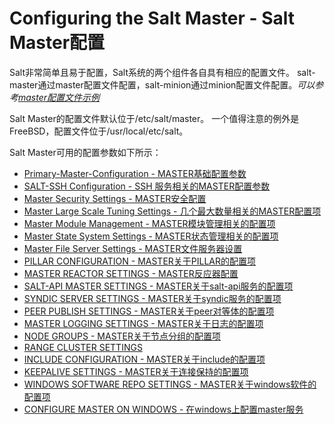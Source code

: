 # Configuring the Salt Master - Salt Master配置

Salt非常简单且易于配置，Salt系统的两个组件各自具有相应的配置文件。 salt-master通过master配置文件配置，salt-minion通过minion配置文件配置。*可以参考[master配置文件示例](https://docs.saltstack.com/en/latest/ref/configuration/examples.html#configuration-examples-master)*

Salt Master的配置文件默认位于/etc/salt/master。 一个值得注意的例外是FreeBSD，配置文件位于/usr/local/etc/salt。

Salt Master可用的配置参数如下所示：

+ [Primary-Master-Configuration - MASTER基础配置参数](https://github.com/watermelonbig/SaltStack-Chinese-ManualBook/blob/master/chapter04/04-1-1.PRIMARY-MASTER-CONFIGURATION-基础配置参数.md)
+ [SALT-SSH Configuration - SSH 服务相关的MASTER配置参数](https://github.com/watermelonbig/SaltStack-Chinese-ManualBook/blob/master/chapter04/04-1-2.SALT-SSH-CONFIGURATION-SSH服务相关的配置参数.md)
+ [Master Security Settings - MASTER安全配置](https://github.com/watermelonbig/SaltStack-Chinese-ManualBook/blob/master/chapter04/04-1-3.MASTER-SECURITY-SETTINGS-MASTER安全配置.md)
+ [Master Large Scale Tuning Settings - 几个最大数量相关的MASTER配置项](https://github.com/watermelonbig/SaltStack-Chinese-ManualBook/blob/master/chapter04/04-1-4.master-large-scale-and-module-mgt-and-state.md#MASTER-LARGE-SCALE-TUNING-SETTINGS-几个MASTER最大数量相关的配置项)
+ [Master Module Management - MASTER模块管理相关的配置项](https://github.com/watermelonbig/SaltStack-Chinese-ManualBook/blob/master/chapter04/04-1-4.master-large-scale-and-module-mgt-and-state.md#MASTER-MODULE-MANAGEMENT-MASTER模块管理相关的配置项)
+ [Master State System Settings - MASTER状态管理相关的配置项](https://github.com/watermelonbig/SaltStack-Chinese-ManualBook/blob/master/chapter04/04-1-4.master-large-scale-and-module-mgt-and-state.md#MASTER-STATE-SYSTEM-SETTINGS-MASTER状态管理相关的配置项)
+ [Master File Server Settings - MASTER文件服务器设置](https://github.com/watermelonbig/SaltStack-Chinese-ManualBook/blob/master/chapter04/04-1-5.master-file-server-setting.md)
+ [PILLAR CONFIGURATION - MASTER关于PILLAR的配置项](https://github.com/watermelonbig/SaltStack-Chinese-ManualBook/blob/master/chapter04/04-1-6.master-pillar-configuration.md)
+ [MASTER REACTOR SETTINGS - MASTER反应器配置](https://github.com/watermelonbig/SaltStack-Chinese-ManualBook/blob/master/chapter04/04-1-7.master-ractor-api-syndic-peer-publish-settings.md)
+ [SALT-API MASTER SETTINGS - MASTER关于salt-api服务的配置项](https://github.com/watermelonbig/SaltStack-Chinese-ManualBook/blob/master/chapter04/04-1-7.master-ractor-api-syndic-peer-publish-settings.md#SALT-API-MASTER-SETTINGS)
+ [SYNDIC SERVER SETTINGS - MASTER关于syndic服务的配置项](https://github.com/watermelonbig/SaltStack-Chinese-ManualBook/blob/master/chapter04/04-1-7.master-ractor-api-syndic-peer-publish-settings.md#SYNDIC-SERVER-SETTINGS)
+ [PEER PUBLISH SETTINGS - MASTER关于peer对等体的配置项](https://github.com/watermelonbig/SaltStack-Chinese-ManualBook/blob/master/chapter04/04-1-7.master-ractor-api-syndic-peer-publish-settings.md#PEER-PUBLISH-SETTINGS)
+ [MASTER LOGGING SETTINGS - MASTER关于日志的配置项](https://github.com/watermelonbig/SaltStack-Chinese-ManualBook/blob/master/chapter04/04-1-7.master-ractor-api-syndic-peer-publish-settings.md#MASTER-LOGGING-SETTINGS)
+ [NODE GROUPS - MASTER关于节点分组的配置项](https://github.com/watermelonbig/SaltStack-Chinese-ManualBook/blob/master/chapter04/04-1-7.master-ractor-api-syndic-peer-publish-settings.md#NODE-GROUPS)
+ [RANGE CLUSTER SETTINGS](https://github.com/watermelonbig/SaltStack-Chinese-ManualBook/blob/master/chapter04/04-1-7.master-ractor-api-syndic-peer-publish-settings.md#RANGE-CLUSTER-SETTINGS)
+ [INCLUDE CONFIGURATION - MASTER关于include的配置项](https://github.com/watermelonbig/SaltStack-Chinese-ManualBook/blob/master/chapter04/04-1-7.master-ractor-api-syndic-peer-publish-settings.md#INCLUDE-CONFIGURATION)
+ [KEEPALIVE SETTINGS - MASTER关于连接保持的配置项](https://github.com/watermelonbig/SaltStack-Chinese-ManualBook/blob/master/chapter04/04-1-7.master-ractor-api-syndic-peer-publish-settings.md#KEEPALIVE-SETTINGS)
+ [WINDOWS SOFTWARE REPO SETTINGS - MASTER关于windows软件的配置项](https://github.com/watermelonbig/SaltStack-Chinese-ManualBook/blob/master/chapter04/04-1-7.master-ractor-api-syndic-peer-publish-settings.md#WINDOWS-SOFTWARE-REPO-SETTINGS)
+ [CONFIGURE MASTER ON WINDOWS - 在windows上配置master服务](https://github.com/watermelonbig/SaltStack-Chinese-ManualBook/blob/master/chapter04/04-1-7.master-ractor-api-syndic-peer-publish-settings.md#CONFIGURE-MASTER-ON-WINDOWS)
